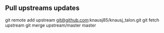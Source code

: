 ## Pull upstreams updates
git remote add upstream git@github.com:knausj85/knausj_talon.git
git fetch upstream
git merge upstream/master master